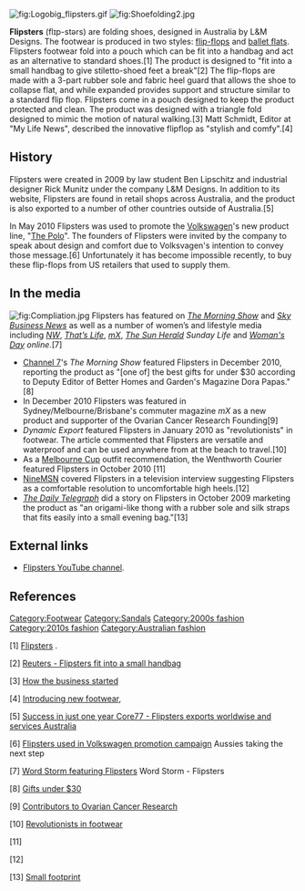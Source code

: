 ![](Logobig_flipsters.gif "fig:Logobig_flipsters.gif")
![](Shoefolding2.jpg "fig:Shoefolding2.jpg")

**Flipsters** (flɪp-stərs) are folding shoes, designed in Australia by
L&M Designs. The footwear is produced in two styles:
[flip-flops](flip-flops "wikilink") and [ballet
flats](ballet_flat "wikilink"). Flipsters footwear fold into a pouch
which can be fit into a handbag and act as an alternative to standard
shoes.[1] The product is designed to "fit into a small handbag to give
stiletto-shoed feet a break"[2] The flip-flops are made with a 3-part
rubber sole and fabric heel guard that allows the shoe to collapse flat,
and while expanded provides support and structure similar to a standard
flip flop. Flipsters come in a pouch designed to keep the product
protected and clean. The product was designed with a triangle fold
designed to mimic the motion of natural walking.[3] Matt Schmidt, Editor
at "My Life News", described the innovative flipflop as "stylish and
comfy".[4]

## History

Flipsters were created in 2009 by law student Ben Lipschitz and
industrial designer Rick Munitz under the company L&M Designs. In
addition to its website, Flipsters are found in retail shops across
Australia, and the product is also exported to a number of other
countries outside of Australia.[5]

In May 2010 Flipsters was used to promote the
[Volkswagen](Volkswagen "wikilink")'s new product line, "[The
Polo](Volkswagen_Polo_GTI#Mk5_Polo_GTI "wikilink")". The founders of
Flipsters were invited by the company to speak about design and comfort
due to Volksvagen's intention to convey those message.[6] Unfortunately
it has become impossible recently, to buy these flip-flops from US
retailers that used to supply them.

## In the media

![](Compliation.jpg "fig:Compliation.jpg") Flipsters has featured on
*[The Morning Show](The_Morning_Show_(TV_program) "wikilink")* and *[Sky
Business News](Sky_News_Business_Channel "wikilink")* as well as a
number of women’s and lifestyle media including
*[NW](New_Weekly "wikilink")*, *[That’s
Life](That's_Life!_(Australian_magazine) "wikilink")*,
*[mX](mX_(newspaper) "wikilink")*, *[The Sun
Herald](The_Sun-Herald "wikilink") Sunday Life* and *[Woman's
Day](Woman's_Day_(Australian_magazine) "wikilink") online*.[7]

-   [Channel 7](Seven_Network "wikilink")'s *The Morning Show* featured
    Flipsters in December 2010, reporting the product as "\[one of\] the
    best gifts for under $30 according to Deputy Editor of Better Homes
    and Garden's Magazine Dora Papas." [8]
-   In December 2010 Flipsters was featured in
    Sydney/Melbourne/Brisbane's commuter magazine *mX* as a new product
    and supporter of the Ovarian Cancer Research Founding[9]
-   *Dynamic Export* featured Flipsters in January 2010 as
    "revolutionists" in footwear. The article commented that Flipsters
    are versatile and waterproof and can be used anywhere from at the
    beach to travel.[10]
-   As a [Melbourne Cup](Melbourne_Cup "wikilink") outfit
    recommendation, the Wenthworth Courier featured Flipsters in October
    2010 [11]
-   [NineMSN](ninemsn "wikilink") covered Flipsters in a television
    interview suggesting Flipsters as a comfortable resolution to
    uncomfortable high heels.[12]
-   *[The Daily Telegraph](The_Daily_Telegraph_(Sydney) "wikilink")* did
    a story on Flipsters in October 2009 marketing the product as "an
    origami-like thong with a rubber sole and silk straps that fits
    easily into a small evening bag."[13]

## External links

-   [Flipsters YouTube
    channel](https://www.youtube.com/user/MyFlipsters/videos).

## References

[Category:Footwear](Category:Footwear "wikilink")
[Category:Sandals](Category:Sandals "wikilink") [Category:2000s
fashion](Category:2000s_fashion "wikilink") [Category:2010s
fashion](Category:2010s_fashion "wikilink") [Category:Australian
fashion](Category:Australian_fashion "wikilink")

[1] [Flipsters](http://www.flipsters.com.au/content_common/pg-what-are-flipsters.seo/)
.

[2] [Reuters - Flipsters fit into a small
handbag](http://in.reuters.com/article/2009/10/07/us-australia-flipflops-idINTRE59615X20091007)

[3] [How the business
started](http://www.core77.com/blog/object_culture/with_flipsters_aussie_ider_and_law_student_hit_success_in_just_one_year_17679.asp)

[4] [Introducing new
footwear](http://www.mylifemynews.com.au/521/flip-flops-to-go-anywhere-introducing-new-flipsters-footwear/),

[5] [Success in just one year Core77 - Flipsters exports worldwise and
services
Australia](http://www.core77.com/blog/object_culture/with_flipsters_aussie_ider_and_law_student_hit_success_in_just_one_year_17679.asp)

[6] [Flipsters used in Volkswagen promotion
campaign](http://australia.to/index.php?option=com_content&view=article&id=4630:a-pair-of-aussies-taking-the-next-step&catid=130:business&Itemid=178)
Aussies taking the next step

[7] [Word Storm featuring
Flipsters](http://www.wordstorm.com.au/case-studies/fashion/flipsters.html)
Word Storm - Flipsters

[8] [Gifts under
$30](https://archive.today/20130105173309/http://au.tv.yahoo.com/the-morning-show/fact-sheets/article/-/8520588/christmas-gift-ideas-budget/)

[9] [Contributors to Ovarian Cancer Research](http://www.mxnet.com.au/)

[10] [Revolutionists in
footwear](http://www.dynamicexport.com.au/export/starting/young-exporters-foldable-thongs-6687/)

[11]

[12]

[13] [Small
footprint](http://www.dailytelegraph.com.au/aussie-duo-design-fold-up-thongs-for-nights-on-the-town/story-e6frez7r-1225783563921)